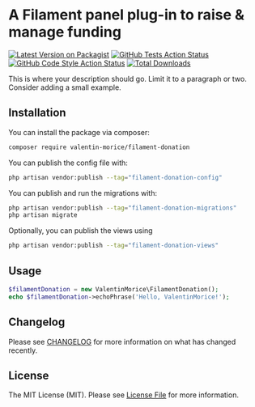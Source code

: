 #  A Filament panel plug-in to raise & manage funding

[![Latest Version on Packagist](https://img.shields.io/packagist/v/valentin-morice/filament-donation.svg?style=flat-square)](https://packagist.org/packages/valentin-morice/filament-donation)
[![GitHub Tests Action Status](https://img.shields.io/github/actions/workflow/status/valentin-morice/filament-donation/run-tests.yml?branch=main&label=tests&style=flat-square)](https://github.com/valentin-morice/filament-donation/actions?query=workflow%3Arun-tests+branch%3Amain)
[![GitHub Code Style Action Status](https://img.shields.io/github/actions/workflow/status/valentin-morice/filament-donation/fix-php-code-styling.yml?branch=main&label=code%20style&style=flat-square)](https://github.com/valentin-morice/filament-donation/actions?query=workflow%3A"Fix+PHP+code+styling"+branch%3Amain)
[![Total Downloads](https://img.shields.io/packagist/dt/valentin-morice/filament-donation.svg?style=flat-square)](https://packagist.org/packages/valentin-morice/filament-donation)



This is where your description should go. Limit it to a paragraph or two. Consider adding a small example.

## Installation

You can install the package via composer:

```bash
composer require valentin-morice/filament-donation
```

You can publish the config file with:

```bash
php artisan vendor:publish --tag="filament-donation-config"
```

You can publish and run the migrations with:

```bash
php artisan vendor:publish --tag="filament-donation-migrations"
php artisan migrate
```

Optionally, you can publish the views using

```bash
php artisan vendor:publish --tag="filament-donation-views"
```

## Usage

```php
$filamentDonation = new ValentinMorice\FilamentDonation();
echo $filamentDonation->echoPhrase('Hello, ValentinMorice!');
```

## Changelog

Please see [CHANGELOG](CHANGELOG.md) for more information on what has changed recently.

## License

The MIT License (MIT). Please see [License File](LICENSE.md) for more information.

